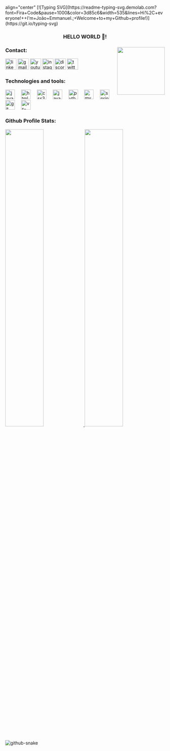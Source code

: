 <p> align="center" 
[![Typing SVG](https://readme-typing-svg.demolab.com?font=Fira+Code&pause=1000&color=3d85c6&width=535&lines=Hi%2C+everyone!++I'm+João+Emmanuel.;+Welcome+to+my+Github+profile!)](https://git.io/typing-svg)
</p>

<h3 align="center">HELLO WORLD 👋!</h3>

###

<img align="right" height="150" src="https://raw.githubusercontent.com/Tarikul-Islam-Anik/Animated-Fluent-Emojis/master/Emojis/Smilies/Face%20with%20Monocle.png"  />

###

### Contact:

<div align="left">
  <a href="https://www.linkedin.com/in/joão-emmanuel-gomes-94a63180/" target="_blank"><img src="https://img.shields.io/static/v1?message=LinkedIn&logo=linkedin&label=&color=0077B5&logoColor=white&labelColor=&style=for-the-badge" height="35" alt="linkedin logo"  /></a>
  <a href="mailto:joegomes34@gmail.com" target="_blank"><img src="https://img.shields.io/static/v1?message=Gmail&logo=gmail&label=&color=D14836&logoColor=white&labelColor=&style=for-the-badge" height="35" alt="gmail logo"  /></a>
  <a href="https://www.youtube.com/channel/UCCFd1EM5LMDHdF2UtmkovHg" target="_blank"><img src="https://img.shields.io/static/v1?message=Youtube&logo=youtube&label=&color=FF0000&logoColor=white&labelColor=&style=for-the-badge" height="35" alt="youtube logo"  /></a>
  <a href="https://www.instagram.com/joaoemmanuell/" target="_blank"><img src="https://img.shields.io/static/v1?message=Instagram&logo=instagram&label=&color=E4405F&logoColor=white&labelColor=&style=for-the-badge" height="35" alt="instagram logo"  /></a>
  <a href="https://discord.gg/Kwc256JMCn" target="_blank"><img src="https://img.shields.io/static/v1?message=Discord&logo=discord&label=&color=7289DA&logoColor=white&labelColor=&style=for-the-badge" height="35" alt="discord logo"  /></a>
  <a href="https://twitter.com/joao_emmanuel2" target="_blank"><img src="https://img.shields.io/static/v1?message=Twitter&logo=twitter&label=&color=1DA1F2&logoColor=white&labelColor=&style=for-the-badge" height="35" alt="twitter logo"  /></a>
</div>

### Technologies and tools:
<div align="left">
  <img src="https://cdn.jsdelivr.net/gh/devicons/devicon/icons/java/java-original.svg" height="30" alt="java logo"  />
  <img width="12" />
  <img src="https://cdn.jsdelivr.net/gh/devicons/devicon/icons/html5/html5-original.svg" height="30" alt="html5 logo"  />
  <img width="12" />
  <img src="https://cdn.jsdelivr.net/gh/devicons/devicon/icons/css3/css3-original.svg" height="30" alt="css3 logo"  />
  <img width="12" />
  <img src="https://cdn.jsdelivr.net/gh/devicons/devicon/icons/javascript/javascript-original.svg" height="30" alt="javascript logo"  />
  <img width="12" />
  <img src="https://cdn.jsdelivr.net/gh/devicons/devicon/icons/python/python-original.svg" height="30" alt="python logo"  />
  <img width="12" />
  <img src="https://cdn.jsdelivr.net/gh/devicons/devicon/icons/mysql/mysql-original.svg" height="30" alt="mysql logo"  />
  <img width="12" />
  <img src="https://cdn.jsdelivr.net/gh/devicons/devicon/icons/spring/spring-original.svg" height="30" alt="spring logo"  />
  <img width="12" />
  <img src="https://cdn.jsdelivr.net/gh/devicons/devicon/icons/git/git-original.svg" height="30" alt="git logo"  />
  <img width="12" />
  <img src="https://cdn.jsdelivr.net/gh/devicons/devicon/icons/vscode/vscode-original.svg" height="30" alt= "vs-code logo">
</div>

### Github Profile Stats:
<a href= "https://github.com/kbssa1">

<img width="49%" src="https://github-readme-stats-eight-theta.vercel.app/api?username=kbssa1&show_icons=true&theme=synthwave&include_all_commits=true&count_private=true"/>
<img width="49%" src="https://github-readme-stats-eight-theta.vercel.app/api/top-langs/?username=kbssa1&layout=compact&langs_count=8&theme=synthwave"/>

<a>
  
<p/>

<picture>
  <source media="(prefers-color-scheme: dark)" srcset="./images/github-user-dark.svg" />
    <source media="(prefers-color-scheme: light)" srcset="./images/github-user-light.svg" />
  <img alt="github-snake" src="./images/github-user-dark.svg" />
</picture>
